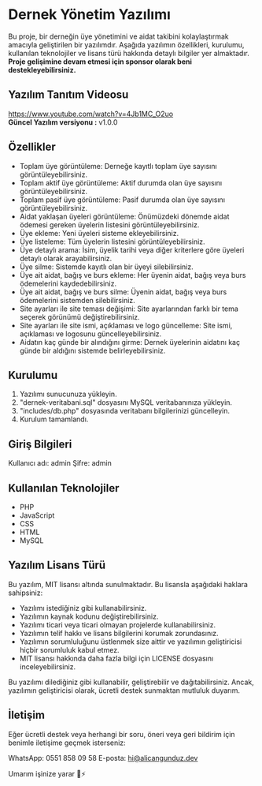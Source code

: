 # Dernek Yönetim Yazılımı
Bu proje, bir derneğin üye yönetimini ve aidat takibini kolaylaştırmak amacıyla geliştirilen bir yazılımdır. Aşağıda yazılımın özellikleri, kurulumu, kullanılan teknolojiler ve lisans türü hakkında detaylı bilgiler yer almaktadır. **Proje gelişimine devam etmesi için sponsor olarak beni destekleyebilirsiniz.**


## Yazılım Tanıtım Videosu
https://www.youtube.com/watch?v=4Jb1MC_O2uo
<br>
**Güncel Yazılım versiyonu :** v1.0.0

## Özellikler
- Toplam üye görüntüleme: Derneğe kayıtlı toplam üye sayısını görüntüleyebilirsiniz.
- Toplam aktif üye görüntüleme: Aktif durumda olan üye sayısını görüntüleyebilirsiniz.
- Toplam pasif üye görüntüleme: Pasif durumda olan üye sayısını görüntüleyebilirsiniz.
- Aidat yaklaşan üyeleri görüntüleme: Önümüzdeki dönemde aidat ödemesi gereken üyelerin listesini görüntüleyebilirsiniz.
- Üye ekleme: Yeni üyeleri sisteme ekleyebilirsiniz.
- Üye listeleme: Tüm üyelerin listesini görüntüleyebilirsiniz.
- Üye detaylı arama: İsim, üyelik tarihi veya diğer kriterlere göre üyeleri detaylı olarak arayabilirsiniz.
- Üye silme: Sistemde kayıtlı olan bir üyeyi silebilirsiniz.
- Üye ait aidat, bağış ve burs ekleme: Her üyenin aidat, bağış veya burs ödemelerini kaydedebilirsiniz.
- Üye ait aidat, bağış ve burs silme: Üyenin aidat, bağış veya burs ödemelerini sistemden silebilirsiniz.
- Site ayarları ile site teması değişimi: Site ayarlarından farklı bir tema seçerek görünümü değiştirebilirsiniz.
- Site ayarları ile site ismi, açıklaması ve logo güncelleme: Site ismi, açıklaması ve logosunu güncelleyebilirsiniz.
- Aidatın kaç günde bir alındığını girme: Dernek üyelerinin aidatını kaç günde bir aldığını sistemde belirleyebilirsiniz.

## Kurulumu
1. Yazılımı sunucunuza yükleyin.
2. "dernek-veritabani.sql" dosyasını MySQL veritabanınıza yükleyin.
3. "includes/db.php" dosyasında veritabanı bilgilerinizi güncelleyin.
4. Kurulum tamamlandı.

## Giriş Bilgileri
Kullanıcı adı: admin
Şifre: admin

## Kullanılan Teknolojiler
- PHP
- JavaScript
- CSS
- HTML
- MySQL

## Yazılım Lisans Türü
Bu yazılım, MIT lisansı altında sunulmaktadır. Bu lisansla aşağıdaki haklara sahipsiniz:

- Yazılımı istediğiniz gibi kullanabilirsiniz.
- Yazılımın kaynak kodunu değiştirebilirsiniz.
- Yazılımı ticari veya ticari olmayan projelerde kullanabilirsiniz.
- Yazılımın telif hakkı ve lisans bilgilerini korumak zorundasınız.
- Yazılımın sorumluluğunu üstlenmek size aittir ve yazılımın geliştiricisi hiçbir sorumluluk kabul etmez.
- MIT lisansı hakkında daha fazla bilgi için LICENSE dosyasını inceleyebilirsiniz.

Bu yazılımı dilediğiniz gibi kullanabilir, geliştirebilir ve dağıtabilirsiniz. Ancak, yazılımın geliştiricisi olarak, ücretli destek sunmaktan mutluluk duyarım.

## İletişim
Eğer ücretli destek veya herhangi bir soru, öneri veya geri bildirim için benimle iletişime geçmek isterseniz:

WhatsApp: 0551 858 09 58
E-posta: hi@alicangunduz.dev


Umarım işinize yarar 🥰⚡
